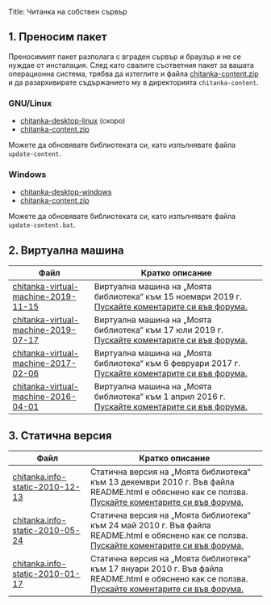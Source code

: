 Title: Читанка на собствен сървър

## 1. Преносим пакет

Преносимият пакет разполага с вграден сървър и браузър и не се нуждае от инсталация. След като свалите съответния пакет за вашата операционна система, трябва да изтеглите и файла [chitanka-content.zip](https://download.chitanka.info/chitanka-content.torrent) и да разархивирате съдържанието му в директорията `chitanka-content`.

### GNU/Linux

- [chitanka-desktop-linux](https://download.chitanka.info) (скоро)
- [chitanka-content.zip](https://download.chitanka.info/chitanka-content.torrent)

Можете да обновявате библиотеката си, като изпълнявате файла `update-content`.

### Windows

- [chitanka-desktop-windows](https://download.chitanka.info/chitanka-desktop-windows.7z)
- [chitanka-content.zip](https://download.chitanka.info/chitanka-content.torrent)

Можете да обновявате библиотеката си, като изпълнявате файла `update-content.bat`.


## 2. Виртуална машина

Файл                                                                                                               | Кратко описание
------------------------------------------------------------------------------------------------------------------ | -----------------------------------------------------------------------------------------------------------------------------------------------------------------------------------------------------------------------------
[chitanka-virtual-machine-2019-11-15](https://github.com/chitanka/sites-files/raw/master/chitanka15112019.torrent) | Виртуална машина на „Моята библиотека“ към 15 ноември 2019 г. [Пускайте коментарите си във форума.](http://forum.chitanka.info/my-library-on-virtual-machine-t3949.html)
[chitanka-virtual-machine-2019-07-17](https://github.com/tonywoolf/chitanka/raw/master/chitanka17.07.2019.torrent) | Виртуална машина на „Моята библиотека“ към 17 юли 2019 г. [Пускайте коментарите си във форума.](http://forum.chitanka.info/my-library-on-virtual-machine-t3949.html)
[chitanka-virtual-machine-2017-02-06](https://github.com/chitanka/sites-files/raw/master/chitanka.06.02.2017.torrent)                     | Виртуална машина на „Моята библиотека“ към 6 февруари 2017 г. [Пускайте коментарите си във форума.](http://forum.chitanka.info/my-library-on-virtual-machine-t3949.html)
[chitanka-virtual-machine-2016-04-01](https://github.com/chitanka/sites-files/raw/master/chitanka.01.04.2016.torrent)                      | Виртуална машина на „Моята библиотека“ към 1 април 2016 г. [Пускайте коментарите си във форума.](http://forum.chitanka.info/my-library-on-virtual-machine-t3949.html)


## 3. Статична версия

Файл                                                                                                               | Кратко описание
------------------------------------------------------------------------------------------------------------------ | -----------------------------------------------------------------------------------------------------------------------------------------------------------------------------------------------------------------------------
[chitanka.info-static-2010-12-13](http://static.chitanka.info/tor/chitanka.info-static-2010-12-13.torrent)         | Статична версия на „Моята библиотека“ към 13 декември 2010 г. Във файла README.html е обяснено как се ползва. [Пускайте коментарите си във форума.](http://forum.chitanka.info/static-version-t1517.html)
[chitanka.info-static-2010-05-24](http://static.chitanka.info/tor/chitanka.info-static-2010-05-24.torrent)         | Статична версия на „Моята библиотека“ към 24 май 2010 г. Във файла README.html е обяснено как се ползва. [Пускайте коментарите си във форума.](http://forum.chitanka.info/static-version-t1517.html)
[chitanka.info-static-2010-01-17](http://static.chitanka.info/tor/chitanka.info-static-2010-01-17.torrent)         | Статична версия на „Моята библиотека“ към 17 януари 2010 г. Във файла README.html е обяснено как се ползва. [Пускайте коментарите си във форума.](http://forum.chitanka.info/static-version-t1517.html)
